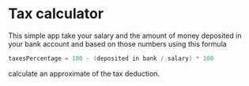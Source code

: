 # Tax calculator
This simple app take your salary and the amount of money deposited in your bank
account and based on those numbers using this formula
```go
taxesPercentage = 100 - (deposited in bank / salary) * 100
```
calculate an approximate of the tax deduction.
